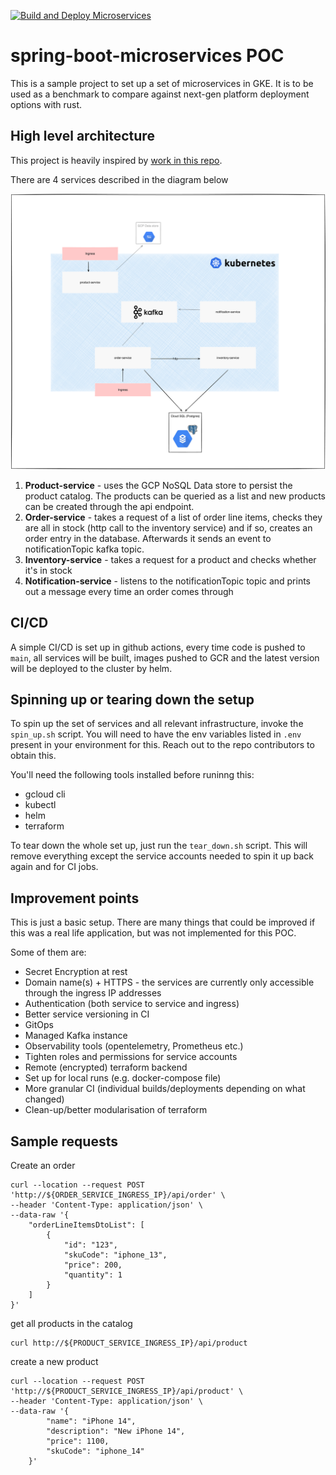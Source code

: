 [![Build and Deploy Microservices](https://github.com/redbadger/spring-boot-microservices/actions/workflows/build.yml/badge.svg?branch=main&event=push)](https://github.com/redbadger/spring-boot-microservices/actions/workflows/build.yml)

# spring-boot-microservices POC

This is a sample project to set up a set of microservices in GKE. It is to be used as a benchmark to compare against 
next-gen platform deployment options with rust. 

## High level architecture

This project is heavily inspired by [work in this repo](https://github.com/SaiUpadhyayula/spring-boot-microservices).

There are 4 services described in the diagram below

![high level architecture](./docs/arch.png)

1. **Product-service** - uses the GCP NoSQL Data store to persist the product catalog. The products can be queried as a list and new products can be created through the api endpoint.
2. **Order-service** - takes a request of a list of order line items, checks they are all in stock (http call to the inventory service) and if so, creates an order entry in the database. Afterwards it sends an event to notificationTopic kafka topic.
3. **Inventory-service** - takes a request for a product and checks whether it's in stock
4. **Notification-service** - listens to the notificationTopic topic and prints out a message every time an order comes through

## CI/CD

A simple CI/CD is set up in github actions, every time code is pushed to `main`, all services will be built, images pushed to GCR
and the latest version will be deployed to the cluster by helm.

## Spinning up or tearing down the setup

To spin up the set of services and all relevant infrastructure, invoke the `spin_up.sh` script. 
You will need to have the env variables listed in `.env` present in your environment for this. Reach out to the repo contributors 
to obtain this. 

You'll need the following tools installed before runinng this:
* gcloud cli
* kubectl
* helm
* terraform

To tear down the whole set up, just run the `tear_down.sh` script. This will remove everything except the service accounts
needed to spin it up back again and for CI jobs.

## Improvement points
This is just a basic setup. There are many things that could be improved if this was a real life application, but was not
implemented for this POC. 

Some of them are:
* Secret Encryption at rest
* Domain name(s) + HTTPS - the services are currently only accessible through the ingress IP addresses
* Authentication (both service to service and ingress)
* Better service versioning in CI
* GitOps
* Managed Kafka instance
* Observability tools (opentelemetry, Prometheus etc.)
* Tighten roles and permissions for service accounts
* Remote (encrypted) terraform backend
* Set up for local runs (e.g. docker-compose file)
* More granular CI (individual builds/deployments depending on what changed)
* Clean-up/better modularisation of terraform

## Sample requests

Create an order 

```shell
curl --location --request POST 'http://${ORDER_SERVICE_INGRESS_IP}/api/order' \
--header 'Content-Type: application/json' \
--data-raw '{
    "orderLineItemsDtoList": [
        {
            "id": "123",
            "skuCode": "iphone_13",
            "price": 200,
            "quantity": 1
        }
    ]
}'
```

get all products in the catalog 

```shell
curl http://${PRODUCT_SERVICE_INGRESS_IP}/api/product
```

create a new product 

```shell
curl --location --request POST 'http://${PRODUCT_SERVICE_INGRESS_IP}/api/product' \
--header 'Content-Type: application/json' \
--data-raw '{
        "name": "iPhone 14",
        "description": "New iPhone 14",
        "price": 1100,
        "skuCode": "iphone_14"
    }'
```